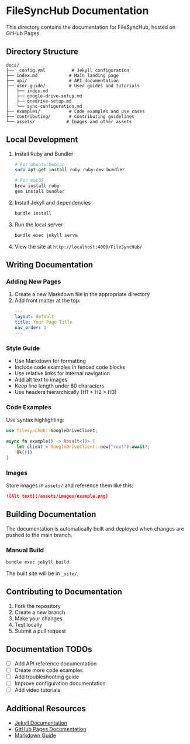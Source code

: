 # FileSyncHub Documentation

This directory contains the documentation for FileSyncHub, hosted on GitHub Pages.

## Directory Structure

```
docs/
├── _config.yml          # Jekyll configuration
├── index.md            # Main landing page
├── api/                # API documentation
├── user-guide/         # User guides and tutorials
│   ├── index.md
│   ├── google-drive-setup.md
│   ├── onedrive-setup.md
│   └── sync-configuration.md
├── examples/           # Code examples and use cases
├── contributing/       # Contributing guidelines
└── assets/            # Images and other assets
```

## Local Development

1. Install Ruby and Bundler
   ```bash
   # For Ubuntu/Debian
   sudo apt-get install ruby ruby-dev bundler

   # For macOS
   brew install ruby
   gem install bundler
   ```

2. Install Jekyll and dependencies
   ```bash
   bundle install
   ```

3. Run the local server
   ```bash
   bundle exec jekyll serve
   ```

4. View the site at `http://localhost:4000/FileSyncHub/`

## Writing Documentation

### Adding New Pages

1. Create a new Markdown file in the appropriate directory
2. Add front matter at the top:
   ```yaml
   ---
   layout: default
   title: Your Page Title
   nav_order: 1
   ---
   ```

### Style Guide

- Use Markdown for formatting
- Include code examples in fenced code blocks
- Use relative links for internal navigation
- Add alt text to images
- Keep line length under 80 characters
- Use headers hierarchically (H1 > H2 > H3)

### Code Examples

Use syntax highlighting:

```rust
use filesynchub::GoogleDriveClient;

async fn example() -> Result<()> {
    let client = GoogleDriveClient::new("root").await?;
    Ok(())
}
```

### Images

Store images in `assets/` and reference them like this:

```markdown
![Alt text](/assets/images/example.png)
```

## Building Documentation

The documentation is automatically built and deployed when changes are pushed to the main branch.

### Manual Build

```bash
bundle exec jekyll build
```

The built site will be in `_site/`.

## Contributing to Documentation

1. Fork the repository
2. Create a new branch
3. Make your changes
4. Test locally
5. Submit a pull request

## Documentation TODOs

- [ ] Add API reference documentation
- [ ] Create more code examples
- [ ] Add troubleshooting guide
- [ ] Improve configuration documentation
- [ ] Add video tutorials

## Additional Resources

- [Jekyll Documentation](https://jekyllrb.com/docs/)
- [GitHub Pages Documentation](https://docs.github.com/en/pages)
- [Markdown Guide](https://www.markdownguide.org/) 